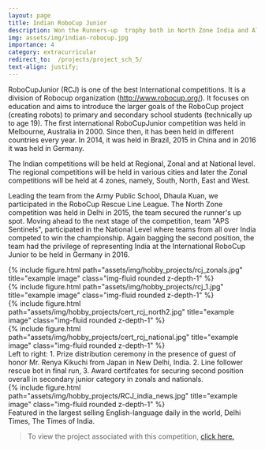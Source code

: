 ```yaml
---
layout: page
title: Indian RoboCup Junior
description: Won the Runners-up  trophy both in North Zone India and All India National championship.
img: assets/img/indian-robocup.jpg
importance: 4
category: extracurricular
redirect_to:  /projects/project_sch_5/
text-align: justify;
---
```


RoboCupJunior (RCJ) is one of the best International competitions. It is a division of Robocup organization (http://www.robocup.org/). It focuses on education and aims to introduce the larger goals of the RoboCup project (creating robots) to primary and secondary school students (technically up to age 19). The first international RoboCupJunior competition was held in Melbourne, Australia in 2000. Since then, it has been held in different countries every year. In 2014, it was held in Brazil, 2015 in China and in 2016 it was held in Germany.

The Indian competitions will be held at Regional, Zonal and at National level. The regional competitions will be held in various cities and later the Zonal competitions will be held at 4 zones, namely, South, North, East and West.

Leading the team from the Army Public School, Dhaula Kuan, we participated in the RoboCup Rescue Line League. The North Zone competition was held in Delhi in 2015, the team secured the runner's up spot. Moving ahead to the next stage of the competition, team "APS Sentinels", participated in the National Level where teams from all over India competed to win the championship. Again bagging the second position, the team had the privilege of representing India at the International RoboCup Junior to be held in Germany in 2016.  

<div class="row">
    <div class="col-sm-6 mt-3 mt-md-0">
        {% include figure.html path="assets/img/hobby_projects/rcj_zonals.jpg" title="example image" class="img-fluid rounded z-depth-1" %}
    </div>
    <div class="col-sm-6 mt-3 mt-md-0">
        {% include figure.html path="assets/img/hobby_projects/rcj_1.jpg" title="example image" class="img-fluid rounded z-depth-1" %}
    </div>
    <div class="col-sm-6 mt-3 mt-md-0">
        {% include figure.html path="assets/img/hobby_projects/cert_rcj_north2.jpg" title="example image" class="img-fluid rounded z-depth-1" %}
    </div>
    <div class="col-sm-6 mt-3 mt-md-0">
        {% include figure.html path="assets/img/hobby_projects/cert_rcj_national.jpg" title="example image" class="img-fluid rounded z-depth-1" %}
    </div>
    <div class="col-sm mt-3 mt-md-0">
    </div>
</div>
<div class="caption">
  Left to right: 1. Prize distribution ceremony in the presence of guest of honor Mr. Renya Kikuchi from Japan in New Delhi, India. 2. Line follower rescue bot in final run, 3. Award certifcates for securing second position overall in secondary junior category in zonals and nationals.
</div>

<div class="col-sm-5 mt-3 mt-md-0">
    {% include figure.html path="assets/img/hobby_projects/RCJ_india_news.jpg" title="example image" class="img-fluid rounded z-depth-1" %}
</div>
<div class="col-sm-5 mt-3 mt-md-0">
  Featured in the largest selling English-language daily in the world, Delhi Times, The Times of India.
</div>

> To view the project associated with this competition, <a href="{{ page.redirect_to }}">click here.</a>
